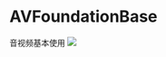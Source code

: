 # AVFoundationBase
音视频基本使用
![](https://github.com/MMSuperD/AVFoundationBase/raw/master/视频播放器.gif?raw=true)
